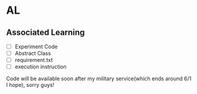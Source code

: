 # AL
## Associated Learning

- [ ] Experiment Code
- [ ] Abstract Class
- [ ] requirement.txt
- [ ] execution instruction

Code will be available soon after my military service(which ends around 6/1 I hope), sorry guys!
